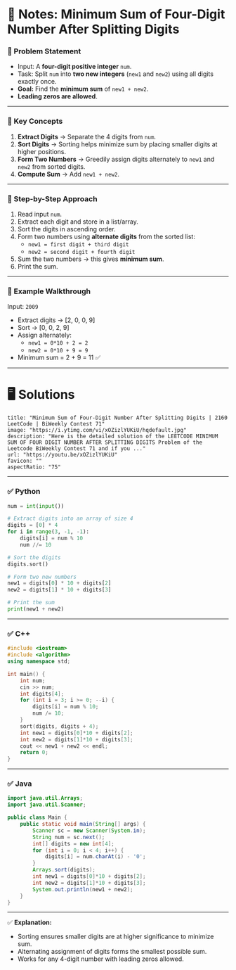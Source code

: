 # 📘 Notes: Minimum Sum of Four-Digit Number After Splitting Digits

### 🔹 Problem Statement

- Input: A **four-digit positive integer** `num`.
- Task: Split `num` into **two new integers** (`new1` and `new2`) using all digits exactly once.
- **Goal:** Find the **minimum sum** of `new1 + new2`.
- **Leading zeros are allowed**.

---

### 🔹 Key Concepts

1. **Extract Digits** → Separate the 4 digits from `num`.
2. **Sort Digits** → Sorting helps minimize sum by placing smaller digits at higher positions.
3. **Form Two Numbers** → Greedily assign digits alternately to `new1` and `new2` from sorted digits.
4. **Compute Sum** → Add `new1 + new2`.

---

### 🔹 Step-by-Step Approach

1. Read input `num`.
2. Extract each digit and store in a list/array.
3. Sort the digits in ascending order.
4. Form two numbers using **alternate digits** from the sorted list:
    - `new1 = first digit + third digit`
    - `new2 = second digit + fourth digit`
5. Sum the two numbers → this gives **minimum sum**.
6. Print the sum.

---

### 🔹 Example Walkthrough

Input: `2009`

- Extract digits → [2, 0, 0, 9]
- Sort → [0, 0, 2, 9]
- Assign alternately:
    - `new1 = 0*10 + 2 = 2`
    - `new2 = 0*10 + 9 = 9`
- Minimum sum = 2 + 9 = 11 ✅

---

# 🖥 Solutions

```embed
title: "Minimum Sum of Four-Digit Number After Splitting Digits | 2160 LeetCode | BiWeekly Contest 71"
image: "https://i.ytimg.com/vi/xOZizlYUKiU/hqdefault.jpg"
description: "Here is the detailed solution of the LEETCODE MINIMUM SUM OF FOUR DIGIT NUMBER AFTER SPLITTING DIGITS Problem of the Leetcode BiWeekly Contest 71 and if you ..."
url: "https://youtu.be/xOZizlYUKiU"
favicon: ""
aspectRatio: "75"
```


---

### ✅ Python

```python
num = int(input())

# Extract digits into an array of size 4
digits = [0] * 4
for i in range(3, -1, -1):
    digits[i] = num % 10
    num //= 10

# Sort the digits
digits.sort()

# Form two new numbers
new1 = digits[0] * 10 + digits[2]
new2 = digits[1] * 10 + digits[3]

# Print the sum
print(new1 + new2)

```
---

### ✅ C++

```cpp
#include <iostream>
#include <algorithm>
using namespace std;

int main() {
    int num;
    cin >> num;
    int digits[4];
    for (int i = 3; i >= 0; --i) {
        digits[i] = num % 10;
        num /= 10;
    }
    sort(digits, digits + 4);
    int new1 = digits[0]*10 + digits[2];
    int new2 = digits[1]*10 + digits[3];
    cout << new1 + new2 << endl;
    return 0;
}

```

---

### ✅ Java

```java
import java.util.Arrays;
import java.util.Scanner;

public class Main {
    public static void main(String[] args) {
        Scanner sc = new Scanner(System.in);
        String num = sc.next();
        int[] digits = new int[4];
        for (int i = 0; i < 4; i++) {
            digits[i] = num.charAt(i) - '0';
        }
        Arrays.sort(digits);
        int new1 = digits[0]*10 + digits[2];
        int new2 = digits[1]*10 + digits[3];
        System.out.println(new1 + new2);
    }
}

```

---

✅ **Explanation:**

- Sorting ensures smaller digits are at higher significance to minimize sum.
- Alternating assignment of digits forms the smallest possible sum.
- Works for any 4-digit number with leading zeros allowed.